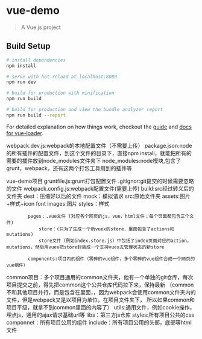 # vue-demo

> A Vue.js project

## Build Setup

``` bash
# install dependencies
npm install

# serve with hot reload at localhost:8080
npm run dev

# build for production with minification
npm run build

# build for production and view the bundle analyzer report
npm run build --report
```

For detailed explanation on how things work, checkout the [guide](http://vuejs-templates.github.io/webpack/) and [docs for vue-loader](http://vuejs.github.io/vue-loader).





webpack.dev.js:webpack的本地配置文件（不需要上传）
package.json:node的所有插件的配置文件，到这个文件的目录下，直接npm install，就能把所有的需要的插件放到node_modules文件夹下
node_modules:node模块,包含了grunt，webpack，还有这两个打包工具用到的插件等

vue-demo项目
        gruntfile.js:grunt打包配置文件
        .gitignor:git提交的时候需要忽略的文件
        webpack.config.js:webpack配置文件(需要上传)
        build:src经过转义后的文件夹
        dest：压缩好以后的文件
        mock：模拟请求
        src:原始文件夹
        		assets:图片+样式+icon font
                images:图片
                styles：样式
        		
            pages：.vue文件 (对应各个网页的js，vue，html文件；每个页面都包含三个文件)
        		store：(只为了生成一个新vuex的store，里面包含了actions和mutations)
                store文件（例如index.store.js）中包括了index页面对应的action，mutations，然后用vuex把store封装成一个支持vuex去管理状态的新store
        		
            components:项目内的组件（零碎的vue组件，多个零碎的vue组件合成一个网页的vue组件）

common项目：多个项目通用的common文件夹，他有一个单独的git仓库，每次项目提交之前，得先把common这个公共仓库代码拉下来，保持最新
                          （common不和其他项目并行，而是包含在里面，，因为webpack会使用common文件夹内的文件，但是webpack又是以项目为单位，在项目文件夹下，
                          所以如果common和项目平级，就拿不到common里面的内容了）
            utils:通用文件，例如cookie操作，埋点js，通用的ajax请求基础url等
            libs：第三方js仓库
            styles:所有项目公共的css
            componnet：所有项目公用的组件
            include：所有项目公用的头部，底部等html文件



